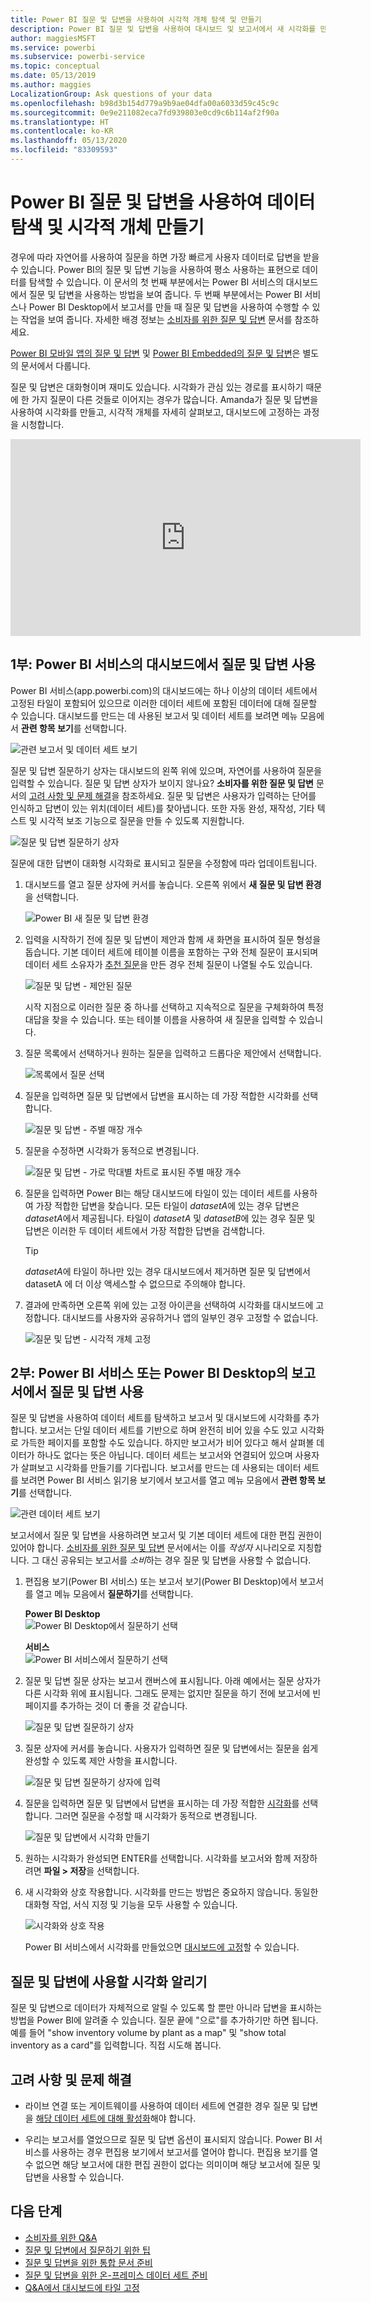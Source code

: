 ```yaml
---
title: Power BI 질문 및 답변을 사용하여 시각적 개체 탐색 및 만들기
description: Power BI 질문 및 답변을 사용하여 대시보드 및 보고서에서 새 시각화를 만드는 방법.
author: maggiesMSFT
ms.service: powerbi
ms.subservice: powerbi-service
ms.topic: conceptual
ms.date: 05/13/2019
ms.author: maggies
LocalizationGroup: Ask questions of your data
ms.openlocfilehash: b98d3b154d779a9b9ae04dfa00a6033d59c45c9c
ms.sourcegitcommit: 0e9e211082eca7fd939803e0cd9c6b114af2f90a
ms.translationtype: HT
ms.contentlocale: ko-KR
ms.lasthandoff: 05/13/2020
ms.locfileid: "83309593"
---
```

# <a name="use-power-bi-qa-to-explore-your-data-and-create-visuals"></a>Power BI 질문 및 답변을 사용하여 데이터 탐색 및 시각적 개체 만들기

경우에 따라 자연어를 사용하여 질문을 하면 가장 빠르게 사용자 데이터로 답변을 받을 수 있습니다. Power BI의 질문 및 답변 기능을 사용하여 평소 사용하는 표현으로 데이터를 탐색할 수 있습니다.  이 문서의 첫 번째 부분에서는 Power BI 서비스의 대시보드에서 질문 및 답변을 사용하는 방법을 보여 줍니다. 두 번째 부분에서는 Power BI 서비스나 Power BI Desktop에서 보고서를 만들 때 질문 및 답변을 사용하여 수행할 수 있는 작업을 보여 줍니다. 자세한 배경 정보는 [소비자를 위한 질문 및 답변](../consumer/end-user-q-and-a.md) 문서를 참조하세요. 

[Power BI 모바일 앱의 질문 및 답변](../consumer/mobile/mobile-apps-ios-qna.md) 및 [Power BI Embedded의 질문 및 답변](../developer/embedded/qanda.md)은 별도의 문서에서 다룹니다. 

질문 및 답변은 대화형이며 재미도 있습니다. 시각화가 관심 있는 경로를 표시하기 때문에 한 가지 질문이 다른 것들로 이어지는 경우가 많습니다. Amanda가 질문 및 답변을 사용하여 시각화를 만들고, 시각적 개체를 자세히 살펴보고, 대시보드에 고정하는 과정을 시청합니다.

<iframe width="560" height="315" src="https://www.youtube.com/embed/qMf7OLJfCz8?list=PL1N57mwBHtN0JFoKSR0n-tBkUJHeMP2cP" frameborder="0" allowfullscreen></iframe>

## <a name="part-1-use-qa-on-a-dashboard-in-the-power-bi-service"></a>1부: Power BI 서비스의 대시보드에서 질문 및 답변 사용

Power BI 서비스(app.powerbi.com)의 대시보드에는 하나 이상의 데이터 세트에서 고정된 타일이 포함되어 있으므로 이러한 데이터 세트에 포함된 데이터에 대해 질문할 수 있습니다. 대시보드를 만드는 데 사용된 보고서 및 데이터 세트를 보려면 메뉴 모음에서 **관련 항목 보기**를 선택합니다.

![관련 보고서 및 데이터 세트 보기](media/power-bi-tutorial-q-and-a/power-bi-view-related.png)

질문 및 답변 질문하기 상자는 대시보드의 왼쪽 위에 있으며, 자연어를 사용하여 질문을 입력할 수 있습니다. 질문 및 답변 상자가 보이지 않나요? **소비자를 위한 질문 및 답변** 문서의 [고려 사항 및 문제 해결](../consumer/end-user-q-and-a.md#considerations-and-troubleshooting)을 참조하세요.  질문 및 답변은 사용자가 입력하는 단어를 인식하고 답변이 있는 위치(데이터 세트)를 찾아냅니다. 또한 자동 완성, 재작성, 기타 텍스트 및 시각적 보조 기능으로 질문을 만들 수 있도록 지원합니다.

![질문 및 답변 질문하기 상자](media/power-bi-tutorial-q-and-a/powerbi-qna.png)

질문에 대한 답변이 대화형 시각화로 표시되고 질문을 수정함에 따라 업데이트됩니다.

1. 대시보드를 열고 질문 상자에 커서를 놓습니다. 오른쪽 위에서 **새 질문 및 답변 환경**을 선택합니다.

    ![Power BI 새 질문 및 답변 환경](media/power-bi-tutorial-q-and-a/power-bi-qna-new-experience.png)

1. 입력을 시작하기 전에 질문 및 답변이 제안과 함께 새 화면을 표시하여 질문 형성을 돕습니다. 기본 데이터 세트에 테이블 이름을 포함하는 구와 전체 질문이 표시되며 데이터 세트 소유자가 [추천 질문](service-q-and-a-create-featured-questions.md)을 만든 경우 전체 질문이 나열될 수도 있습니다.

   ![질문 및 답변 - 제안된 질문](media/power-bi-tutorial-q-and-a/power-bi-qna-suggested-questions.png)

   시작 지점으로 이러한 질문 중 하나를 선택하고 지속적으로 질문을 구체화하여 특정 대답을 찾을 수 있습니다. 또는 테이블 이름을 사용하여 새 질문을 입력할 수 있습니다.

2. 질문 목록에서 선택하거나 원하는 질문을 입력하고 드롭다운 제안에서 선택합니다.

   ![목록에서 질문 선택](media/power-bi-tutorial-q-and-a/power-bi-qna-select-a-question-how-many-stores.png)

3. 질문을 입력하면 질문 및 답변에서 답변을 표시하는 데 가장 적합한 시각화를 선택합니다.

   ![질문 및 답변 - 주별 매장 개수](media/power-bi-tutorial-q-and-a/power-bi-qna-how-many-stores-by-state.png)

4. 질문을 수정하면 시각화가 동적으로 변경됩니다.

   ![질문 및 답변 - 가로 막대별 차트로 표시된 주별 매장 개수](media/power-bi-tutorial-q-and-a/power-bi-qna-stores-by-state-bar-chart.png)

1. 질문을 입력하면 Power BI는 해당 대시보드에 타일이 있는 데이터 세트를 사용하여 가장 적합한 답변을 찾습니다.  모든 타일이 *datasetA*에 있는 경우 답변은 *datasetA*에서 제공됩니다.  타일이 *datasetA* 및 *datasetB*에 있는 경우 질문 및 답변은 이러한 두 데이터 세트에서 가장 적합한 답변을 검색합니다.

   > [!TIP]
   > *datasetA*에 타일이 하나만 있는 경우 대시보드에서 제거하면 질문 및 답변에서 datasetA  에 더 이상 액세스할 수 없으므로 주의해야 합니다.
   >

5. 결과에 만족하면 오른쪽 위에 있는 고정 아이콘을 선택하여 시각화를 대시보드에 고정합니다. 대시보드를 사용자와 공유하거나 앱의 일부인 경우 고정할 수 없습니다.

   ![질문 및 답변 - 시각적 개체 고정](media/power-bi-tutorial-q-and-a/power-bi-qna-pin-visual.png)

## <a name="part-2-use-qa-in-a-report-in-power-bi-service-or-power-bi-desktop"></a>2부: Power BI 서비스 또는 Power BI Desktop의 보고서에서 질문 및 답변 사용

질문 및 답변을 사용하여 데이터 세트를 탐색하고 보고서 및 대시보드에 시각화를 추가합니다. 보고서는 단일 데이터 세트를 기반으로 하며 완전히 비어 있을 수도 있고 시각화로 가득한 페이지를 포함할 수도 있습니다. 하지만 보고서가 비어 있다고 해서 살펴볼 데이터가 하나도 없다는 뜻은 아닙니다. 데이터 세트는 보고서와 연결되어 있으며 사용자가 살펴보고 시각화를 만들기를 기다립니다.  보고서를 만드는 데 사용되는 데이터 세트를 보려면 Power BI 서비스 읽기용 보기에서 보고서를 열고 메뉴 모음에서 **관련 항목 보기**를 선택합니다.

![관련 데이터 세트 보기](media/power-bi-tutorial-q-and-a/power-bi-view-related.png)

보고서에서 질문 및 답변을 사용하려면 보고서 및 기본 데이터 세트에 대한 편집 권한이 있어야 합니다. [소비자를 위한 질문 및 답변](../consumer/end-user-q-and-a.md) 문서에서는 이를 *작성자* 시나리오로 지칭합니다. 그 대신 공유되는 보고서를 *소비*하는 경우 질문 및 답변을 사용할 수 없습니다.

1. 편집용 보기(Power BI 서비스) 또는 보고서 보기(Power BI Desktop)에서 보고서를 열고 메뉴 모음에서 **질문하기**를 선택합니다.

    **Power BI Desktop**    
    ![Power BI Desktop에서 질문하기 선택](media/power-bi-tutorial-q-and-a/power-bi-desktop-question.png)

    **서비스**    
    ![Power BI 서비스에서 질문하기 선택](media/power-bi-tutorial-q-and-a/power-bi-service.png)

2. 질문 및 답변 질문 상자는 보고서 캔버스에 표시됩니다. 아래 예에서는 질문 상자가 다른 시각화 위에 표시됩니다. 그래도 문제는 없지만 질문을 하기 전에 보고서에 빈 페이지를 추가하는 것이 더 좋을 것 같습니다.

    ![질문 및 답변 질문하기 상자](media/power-bi-tutorial-q-and-a/power-bi-ask-question.png)

3. 질문 상자에 커서를 놓습니다. 사용자가 입력하면 질문 및 답변에서는 질문을 쉽게 완성할 수 있도록 제안 사항을 표시합니다.

   ![질문 및 답변 질문하기 상자에 입력](media/power-bi-tutorial-q-and-a/power-bi-q-and-a-suggestions.png)

4. 질문을 입력하면 질문 및 답변에서 답변을 표시하는 데 가장 적합한 [시각화](../visuals/power-bi-visualization-types-for-reports-and-q-and-a.md)를 선택합니다. 그러면 질문을 수정할 때 시각화가 동적으로 변경됩니다.

   ![질문 및 답변에서 시각화 만들기](media/power-bi-tutorial-q-and-a/power-bi-q-and-a-visual.png)

5. 원하는 시각화가 완성되면 ENTER를 선택합니다. 시각화를 보고서와 함께 저장하려면 **파일 > 저장**을 선택합니다.

6. 새 시각화와 상호 작용합니다. 시각화를 만드는 방법은 중요하지 않습니다. 동일한 대화형 작업, 서식 지정 및 기능을 모두 사용할 수 있습니다.

   ![시각화와 상호 작용](media/power-bi-tutorial-q-and-a/power-bi-q-and-a-ellipses.png)

   Power BI 서비스에서 시각화를 만들었으면 [대시보드에 고정](service-dashboard-pin-tile-from-q-and-a.md)할 수 있습니다.

## <a name="tell-qa-which-visualization-to-use"></a>질문 및 답변에 사용할 시각화 알리기
질문 및 답변으로 데이터가 자체적으로 알릴 수 있도록 할 뿐만 아니라 답변을 표시하는 방법을 Power BI에 알려줄 수 있습니다. 질문 끝에 "<visualization type>으로"를 추가하기만 하면 됩니다.  예를 들어 "show inventory volume by plant as a map" 및 "show total inventory as a card"를 입력합니다.  직접 시도해 봅니다.

## <a name="considerations-and-troubleshooting"></a>고려 사항 및 문제 해결
- 라이브 연결 또는 게이트웨이를 사용하여 데이터 세트에 연결한 경우 질문 및 답변을 [해당 데이터 세트에 대해 활성화](service-q-and-a-direct-query.md)해야 합니다.

- 우리는 보고서를 열었으므로 질문 및 답변 옵션이 표시되지 않습니다. Power BI 서비스를 사용하는 경우 편집용 보기에서 보고서를 열어야 합니다. 편집용 보기를 열 수 없으면 해당 보고서에 대한 편집 권한이 없다는 의미이며 해당 보고서에 질문 및 답변을 사용할 수 있습니다.

## <a name="next-steps"></a>다음 단계

- [소비자를 위한 Q&A](../consumer/end-user-q-and-a.md)   
- [질문 및 답변에서 질문하기 위한 팁](../consumer/end-user-q-and-a-tips.md)   
- [질문 및 답변을 위한 통합 문서 준비](service-prepare-data-for-q-and-a.md)  
- [질문 및 답변을 위한 온-프레미스 데이터 세트 준비](service-q-and-a-direct-query.md)   
- [Q&A에서 대시보드에 타일 고정](service-dashboard-pin-tile-from-q-and-a.md)
